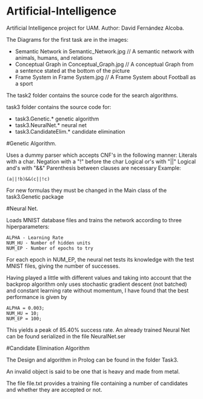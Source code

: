# Artificial-Intelligence

Artificial Intelligence project for UAM. Author: David Fernández Alcoba.

The Diagrams for the first task are in the images:

  - Semantic Network in Semantic_Network.jpg // A semantic network with animals, humans, and relations
  - Conceptual Graph in Conceptual_Graph.jpg // A conceptual Graph from a sentence stated at the bottom of the picture
  - Frame System in Frame System.jpg         // A Frame System about Football as a sport
  
The task2 folder contains the source code for the search algorithms.

task3 folder contains the source code for:
   - task3.Genetic.* genetic algorithm
   - task3.NeuralNet.* neural net
   - task3.CandidateElim.* candidate elimination
   
#Genetic Algorithm.

Uses a dummy parser which accepts CNF's in the following manner:
Literals with a char.
Negation with a "!" before the char
Logical or's with "||"
Logical and's with "&&"
Parenthesis between clauses are necessary
Example:

	(a||!b)&&(c||!c)
For new formulas they must be changed in the Main class of the task3.Genetic package
	
#Neural Net.

Loads MNIST database files and trains the network according to three hiperparameters:
	
	ALPHA - Learning Rate
	NUM_HU - Number of hidden units
	NUM_EP - Number of epochs to try
	
For each epoch in NUM_EP, the neural net tests its knowledge with the test MNIST files, giving the number of successes.
	
Having played a little with different values and taking into account that the backprop algorithm only uses stochastic gradient descent (not batched) and constant learning rate without momentum, I have found that the best performance is given by 

	ALPHA = 0.003;
	NUM_HU = 10;
	NUM_EP = 100;
	
This yields a peak of 85.40% success rate.
An already trained Neural Net can be found serialized in the file NeuralNet.ser

#Candidate Elimination Algorithm

The Design and algorithm in Prolog can be found in the folder Task3.

An invalid object is said to be one that is heavy and made from metal.

The file file.txt provides a training file containing a number of candidates and whether they are accepted or not. 
		

	
	
